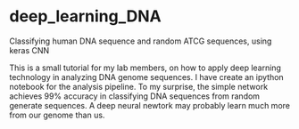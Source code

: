 # deep_learning_DNA
Classifying human DNA sequence and random ATCG sequences, using keras CNN

This is a small tutorial for my lab members, on how to apply deep learning technology in analyzing DNA genome sequences.
I have create an ipython notebook for the analysis pipeline.
To my surprise, the simple network achieves 99% accuracy in classifying DNA sequences from random generate sequences.
A deep neural newtork may probably learn much more from our genome than us.
